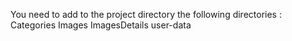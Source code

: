 You need to add to the project directory the following directories :
Categories
Images
ImagesDetails
user-data
